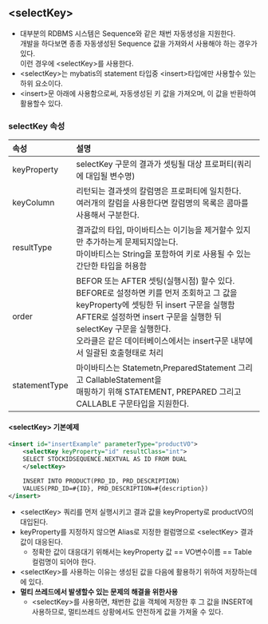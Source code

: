 ##  &#60;selectKey&#62;
- 대부분의 RDBMS 시스템은 Sequence와 같은 채번 자동생성을 지원한다.<br>개발을 하다보면 종종 자동생성된 Sequence 값을 가져와서 사용해야 하는 경우가 있다.<br>이런 경우에 &#60;selectKey&#62;를 사용한다.
- &#60;selectKey&#62;는 mybatis의 statement 타입중 &#60;insert&#62;타입에만 사용할수 있는 하위 요소이다.
- &#60;insert&#62;문 아래에 사용함으로써, 자동생성된 키 값을 가져오며, 이 값을 반환하여 활용할수 있다.
### selectKey 속성

|속성|설명|
|:--|:--|
|keyProperty|selectKey 구문의 결과가 셋팅될 대상 프로퍼티(쿼리에 대입될 변수명)|
|keyColumn|리턴되는 결과셋의 칼럼명은 프로퍼티에 일치한다.<br>여러개의 칼럼을 사용한다면 칼럼명의 목록은 콤마를 사용해서 구분한다.|
|resultType|결과값의 타입, 마이바티스는 이기능을 제거할수 있지만 추가하는게 문제되지않는다.<br>마이바티스는 String을 포함하여 키로 사용될 수 있는 간단한 타입을 허용함|
|order|BEFOR 또는 AFTER 셋팅(실행시점) 할수 있다. <br>BEFORE로 설정하면 키를 먼저 조회하고 그 값을 keyProperty에 셋팅한 뒤 insert 구문을 실행함<br>AFTER로 설정하면 insert 구문을 실행한 뒤 selectKey 구문을 실행한다.<br>오라클은 같은 데이터베이스에서는 insert구문 내부에서 일괄된 호출형태로 처리|
|statementType|마이바티스는 Statemetn,PreparedStatement 그리고 CallableStatement을<br> 매핑하기 위해 STATEMENT, PREPARED 그리고 CALLABLE 구문타입을 지원한다.|

#### &#60;selectKey&#62; 기본예제

```xml
<insert id="insertExample" parameterType="productVO">
    <selectKey keyProperty="id" resultClass="int">
    SELECT STOCKIDSEQUENCE.NEXTVAL AS ID FROM DUAL
    </selectKey>

    INSERT INTO PRODUCT(PRD_ID, PRD_DESCRIPTION)
    VALUES(PRD_ID=#{ID}, PRD_DESCRIPTION=#{description})
</insert>

```
- &#60;selectKey&#62; 쿼리를 먼저 실행시키고 결과 값을 keyProperty로 productVO의 대입된다.
- keyProperty를 지정하지 않으면 Alias로 지정한 컬럼명으로 &#60;selectKey&#62; 결과 값이 대응된다.
    - 정확한 값이 대응대기 위해서는 keyProperty 값 == VO변수이름 == Table 컬럼명이 되어야 한다.
- &#60;selectKey&#62;를 사용하는 이유는 생성된 값을 다음에 활용하기 위하여 저장하는데에 있다.
- **멀티 쓰레드에서 발생할수 있는 문제의 해결을 위한사용**
    - &#60;selectKey&#62;를 사용하면, 채번한 값을 객체에 저장한 후 그 값을 INSERT에 사용하므로, 멀티쓰레드 상황에서도 안전하게 값을 가져올 수 있다.